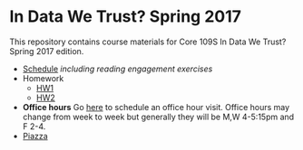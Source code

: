 # In Data We Trust?  Spring 2017

This repository contains course materials for Core 109S In Data We Trust?  Spring 2017 edition.


- [Schedule](schedule.md) *including reading engagement exercises*
- Homework
    + [HW1](hw/hw1sql.pdf)
    + [HW2](hw/hw2algorithms.pdf)
- **Office hours** Go [here](https://goo.gl/6STXDi) to schedule an office hour visit.  Office hours may change from week to week but generally they will be M,W 4-5:15pm and F 2-4.
- [Piazza](https://piazza.com/class/iya91g0lopk3xd)